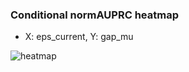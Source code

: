 ### Conditional normAUPRC heatmap

- X: eps_current, Y: gap_mu

![heatmap](/home/elicer/project_0814_2/results/20250817-082654/holdout/conditional_heatmap_eps_current_vs_gap_mu.png)
